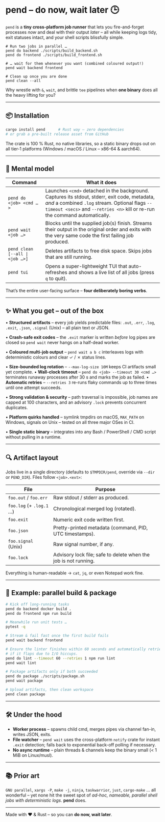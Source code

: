 # pend – do now, wait later 🕒

`pend` is a **tiny cross-platform job runner** that lets you fire-and-forget
processes *now* and deal with their output *later* – all while keeping logs
tidy, exit statuses intact, and your shell scripts blissfully simple.

```
# Run two jobs in parallel …
pend do backend ./scripts/build_backend.sh
pend do frontend ./scripts/build_frontend.sh

# … wait for them whenever you want (combined coloured output!)
pend wait backend frontend

# Clean up once you are done
pend clean --all
```

Why wrestle with `&`, `wait`, and brittle `tee` pipelines when **one binary**
does all the heavy lifting for you?

---

## 📦  Installation

```bash
cargo install pend      # Rust way – zero dependencies
# or grab a pre-built release asset from GitHub
```

The crate is 100 % Rust, no native libraries, so a static binary drops out on
all tier-1 platforms (Windows / macOS / Linux – x86-64 & aarch64).

---

## 🧠  Mental model

| Command | What it does |
|---------|--------------|
| `pend do <job> <cmd …>` | Launches `<cmd>` detached in the background. Captures its stdout, stderr, exit code, metadata, _and_ a combined `.log` stream. Optional flags `--timeout <secs>` and `--retries <n>` kill or re-run the command automatically. |
| `pend wait <job …>`     | Blocks until the supplied job(s) finish. Streams their output in the original order and exits with the very same code the first failing job produced. |
| `pend clean [--all \| <job …>]` | Deletes artifacts to free disk space. Skips jobs that are still running. |
| `pend tui`              | Opens a super-lightweight TUI that auto-refreshes and shows a live list of all jobs (press `q` to quit). |

That’s the entire user-facing surface – **four deliberately boring verbs**.

---

## ✨  What you get – out of the box

• **Structured artifacts** – every job yields predictable files: `.out`, `.err`, `.log`, `.exit`, `.json`, `.signal` (Unix) – all plain text or JSON.

• **Crash-safe exit codes** – the `.exit` marker is written _before_ log pipes are closed so `pend wait` never hangs on a half-dead worker.

• **Coloured multi-job output** – `pend wait a b c` interleaves logs with deterministic colours and clear ✓ / ✗ status lines.

• **Size-bounded log rotation** – `--max-log-size 10M` keeps CI artifacts small yet complete.
• **Wall-clock timeout** – `pend do <job> --timeout 30 <cmd …>` terminates runaway processes after 30 s and marks the job as failed.
• **Automatic retries** – `--retries 3` re-runs flaky commands up to three times until one attempt succeeds.

• **Strong validation & security** – path traversal is impossible, job names are capped at 100 characters, and an advisory `.lock` prevents concurrent duplicates.

• **Platform quirks handled** – symlink tmpdirs on macOS, `MAX_PATH` on Windows, signals on Unix – tested on all three major OSes in CI.

• **Single static binary** – integrates into any Bash / PowerShell / CMD script without pulling in a runtime.

---

## 🔍  Artifact layout

Jobs live in a single directory (defaults to `$TMPDIR/pend`, override via
`--dir` or `PEND_DIR`). Files follow `<job>.<ext>`:

| File               | Purpose |
|--------------------|---------|
| `foo.out` / `foo.err` | Raw stdout / stderr as produced. |
| `foo.log` (+ `.log.1` …) | Chronological merged log (rotated). |
| `foo.exit`         | Numeric exit code written first. |
| `foo.json`         | Pretty-printed metadata (command, PID, UTC timestamps). |
| `foo.signal` (Unix) | Raw signal number, if any. |
| `foo.lock`         | Advisory lock file; safe to delete when the job is not running. |

Everything is human-readable → `cat`, `jq`, or even Notepad work fine.

---

## 🚀  Example: parallel build & package

```bash
# Kick off long-running tasks
pend do backend docker build .
pend do frontend npm run build

# Meanwhile run unit tests …
pytest -q

# Stream & fail fast once the first build fails
pend wait backend frontend

# Ensure the linter finishes within 60 seconds and automatically retries once
# if it flaps due to I/O hiccups.
pend do lint --timeout 60 --retries 1 npm run lint
pend wait lint

# Package artifacts only if both succeeded
pend do package ./scripts/package.sh
pend wait package

# Upload artifacts, then clean workspace
pend clean package
```

---

## 🛠  Under the hood

* **Worker process** – spawns child cmd, merges pipes via channel fan-in, writes JSON, exits.
* **File watcher** – `pend wait` uses the cross-platform `notify` crate for instant `.exit` detection; falls back to exponential back-off polling if necessary.
* **No async runtime** – plain threads & channels keep the binary small (< 1 MiB on Linux/musl).

---

## 📚 Prior art

`GNU parallel`, `xargs -P`, `make -j`, `ninja`, `taskwarrior`, `just`, `cargo-make` … all wonderful – yet none hit the sweet spot of *ad-hoc, nameable, parallel shell jobs with deterministic logs*.  **pend** does.

---

Made with ❤️ & Rust – so you can **do now, wait later**.

